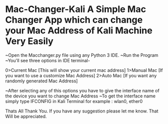 # Mac-Changer-Kali A Simple Mac Changer App which can change your Mac Address of Kali Machine Very Easily

~Open the Macchanger.py file using any Python 3 IDE. ~Run the Program ~You'll see three options in IDE terminal-

0>Current Mac [This will show your current mac address] 1>Manual Mac [If you want to use a customize Mac Address] 2>Auto Mac [If you want any randomly generated Mac Address]

~After selecting any of this options you have to give the interface name of the device you want to change Mac Address ~To get the interface name simply type IFCONFIG in Kali Terminal for example : wlan0, ether0

Thats All Thank You. If you have any suggestion please let me know. That Will be appreciated.
